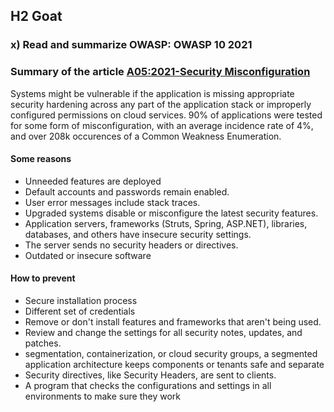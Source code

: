 ## H2 Goat

### x) Read and summarize OWASP: OWASP 10 2021

### Summary of the article [A05:2021-Security Misconfiguration](https://owasp.org/Top10/A05_2021-Security_Misconfiguration/)

Systems might be vulnerable if the application is missing appropriate security hardening across any part of the application stack or improperly configured permissions on cloud services. 90% of applications were tested for some form of misconfiguration, with an average incidence rate of 4%, and over 208k occurences of a Common Weakness Enumeration.
<br >
#### Some reasons 
* Unneeded features are deployed 
* Default accounts and passwords remain enabled.
* User error messages include stack traces.
* Upgraded systems disable or misconfigure the latest security features.
* Application servers, frameworks (Struts, Spring, ASP.NET), libraries, databases, and others have insecure security settings.
* The server sends no security headers or directives.
* Outdated or insecure software

#### How to prevent
* Secure installation process
* Different set of credentials
* Remove or don't install features and frameworks that aren't being used.
* Review and change the settings for all security notes, updates, and patches.
* segmentation, containerization, or cloud security groups, a segmented application architecture keeps components or tenants safe and separate 
* Security directives, like Security Headers, are sent to clients.
* A program that checks the configurations and settings in all environments to make sure they work
